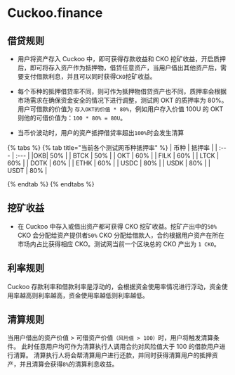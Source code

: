 # Cuckoo.finance

## 借贷规则

- 用户将资产存入 Cuckoo 中，即可获得存款收益和 CKO 挖矿收益，开启质押后，即可将存入资产作为抵押物，借贷任意资产，当用户借出其他资产后，需要支付借款利息，并且可以同时获得`CKO`挖矿收益。

- 每个币种的抵押借贷率不同，则可作为抵押物借贷资产也不同，质押率会根据市场需求在确保资金安全的情况下进行调整，测试网 OKT 的质押率为 80%。用户可借款的价值为 `存入OKT的价值 * 80%`，例如用户存入价值 100U 的 OKT 则他的可借价值为：`100 * 80% = 80U`。

- 当币价波动时，用户的资产抵押借贷率超出`100%`时会发生清算

{% tabs %}
{% tab title="当前各个测试网币种抵押率" %}
| 币种 | 抵押率 |
| :--- | :--- |
|OKB| 50% |
| BTCK | 50% |
| OKT | 60% |
| FILK | 60% |
| LTCK | 60% |
| DOTK | 60% |
| ETHK | 60% |
| USDC | 80% |
| USDK | 80% |
| USDT | 80% |

{% endtab %}
{% endtabs %}

## 挖矿收益

- 在 Cuckoo 中存入或借出资产都可获得 CKO 挖矿收益。挖矿产出中的`50%` CKO 会分配给资产提供者`50%` CKO 分配给借款人，合约根据用户资产在所在市场内占比获得相应 CKO。测试网当前一个区块总的 CKO 产出为 `1 CKO`。

## 利率规则

Cuckoo 存款利率和借款利率是浮动的，会根据资金使用率情况进行浮动，资金使用率越高则利率越高，资金使用率越低则利率越低。

## 清算规则

当用户借出的资产价值 > 可借资产价值`（风险值 > 100）`时，用户将触发清算条件。
此时任意用户均可作为清算执行人调用合约对风险值大于 100 的借款用户进行清算。
清算执行人将会帮清算用户进行还款，并同时获得清算用户的抵押资产，并且清算会获得`8%`的清算利息收益。
